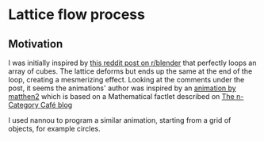 # Lattice flow process

## Motivation

I was initially inspired by [this reddit post on
r/blender](https://www.reddit.com/r/blender/comments/zra6sb/changing_perspectives/)
that perfectly loops an array of cubes. The lattice deforms but ends up the same
at the end of the loop, creating a mesmerizing effect. Looking at the comments
under the post, it seems the animations' author was inspired by an [animation by
matthen2](https://twitter.com/matthen2/status/1604391978216595456) which is
based on a Mathematical factlet described on [The n-Category Café
blog](https://golem.ph.utexas.edu/category/2014/04/the_modular_flow_on_the_space.html)

I used nannou to program a similar animation, starting from a grid of objects,
for example circles.

